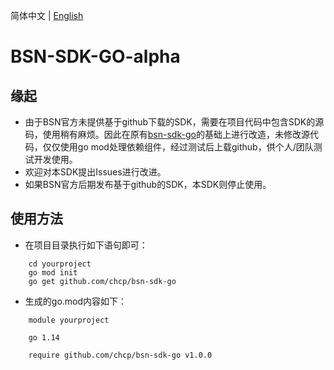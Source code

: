 简体中文 | [English](./README-en.md)

# BSN-SDK-GO-alpha
## 缘起
* 由于BSN官方未提供基于github下载的SDK，需要在项目代码中包含SDK的源码，使用稍有麻烦。因此在原有[bsn-sdk-go](http://kb.bsnbase.com/webdoc/view/PubFile2c908ad371c6396b01725ea21e1b2832.html)的基础上进行改造，未修改源代码，仅仅使用go mod处理依赖组件，经过测试后上载github，供个人/团队测试开发使用。
* 欢迎对本SDK提出Issues进行改进。
* 如果BSN官方后期发布基于github的SDK，本SDK则停止使用。

## 使用方法
* 在项目目录执行如下语句即可：
```
    cd yourproject
    go mod init 
    go get github.com/chcp/bsn-sdk-go
```
* 生成的go.mod内容如下：
```
    module yourproject
    
    go 1.14
    
    require github.com/chcp/bsn-sdk-go v1.0.0

```